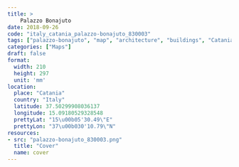 ```yaml
---
title: > 
    Palazzo Bonajuto
date: 2018-09-26
code: "italy_catania_palazzo-bonajuto_830003"
tags: ["palazzo-bonajuto", "map", "architecture", "buildings", "Catania", "Italy"]
categories: ["Maps"]
draft: false
format:
  width: 210
  height: 297
  unit: 'mm'
location:
  place: "Catania"
  country: "Italy"
  latitude: 37.50299908036137
  longitude: 15.09180529328548
  prettyLat: "15\u00b05'30.49\"E"
  prettyLon: "37\u00b030'10.79\"N"
resources:
- src: "palazzo-bonajuto_830003.png"
  title: "Cover"
  name: cover
---
```

